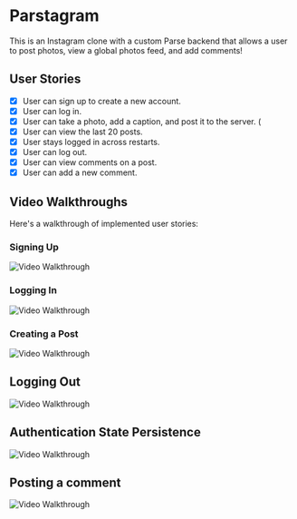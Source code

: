 # Parstagram 

This is an Instagram clone with a custom Parse backend that allows a user to post photos, view a global photos feed, and add comments!

## User Stories
- [x] User can sign up to create a new account. 
- [x] User can log in. 
- [x] User can take a photo, add a caption, and post it to the server. (
- [x] User can view the last 20 posts. 
- [x] User stays logged in across restarts. 
- [x] User can log out. 
- [x] User can view comments on a post. 
- [x] User can add a new comment.

## Video Walkthroughs
Here's a walkthrough of implemented user stories:

### Signing Up
<img src='https://media.giphy.com/media/h9ezGJ5EH0DE2yRhZL/giphy.gif' title='Video Walkthrough' width='' alt='Video Walkthrough' />

### Logging In
<img src='https://media.giphy.com/media/T7MU3RiiroTcwkfrvY/giphy.gif' title='Video Walkthrough' width='' alt='Video Walkthrough' />

### Creating a Post
<img src='https://media.giphy.com/media/QDPWv2ridWrJbBLYVR/giphy.gif' title='Video Walkthrough' width='' alt='Video Walkthrough' />

## Logging Out
<img src='https://media.giphy.com/media/SUM1nU2RNFS2nUjDx8/giphy.gif' title='Video Walkthrough' width='' alt='Video Walkthrough' />

## Authentication State Persistence
<img src='https://media.giphy.com/media/bUZ1UvBYkTFonb6yEw/giphy.gif' width='' alt='Video Walkthrough' />

## Posting a comment
<img src='https://media.giphy.com/media/7xwD0SXcY28Ii0Rc6d/giphy.gif' width='' alt='Video Walkthrough' />
